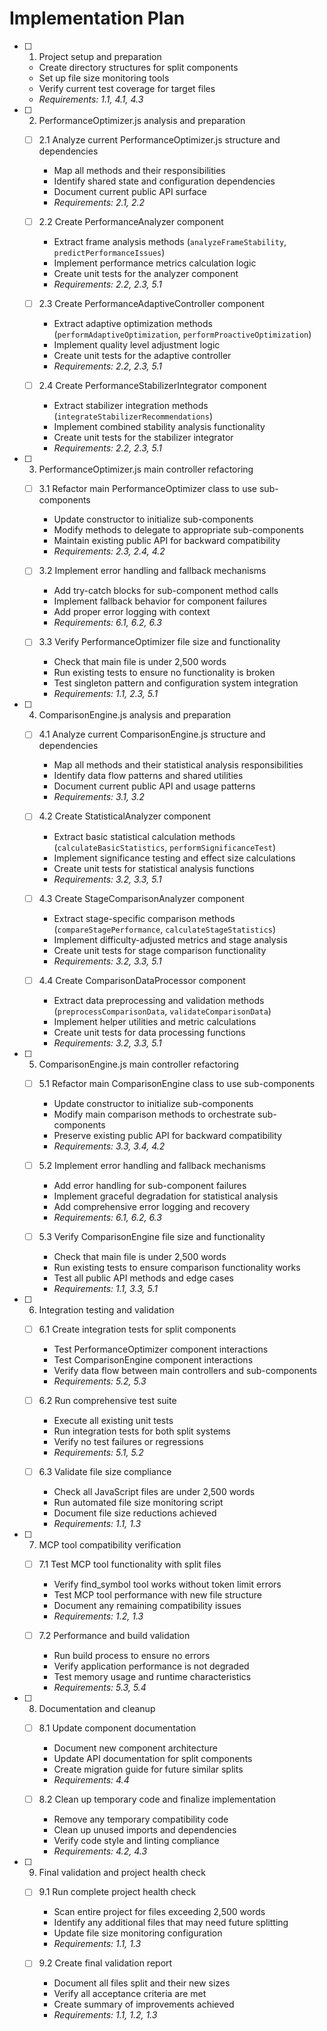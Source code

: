 # Implementation Plan

- [ ] 1. Project setup and preparation
  - Create directory structures for split components
  - Set up file size monitoring tools
  - Verify current test coverage for target files
  - _Requirements: 1.1, 4.1, 4.3_

- [ ] 2. PerformanceOptimizer.js analysis and preparation
  - [ ] 2.1 Analyze current PerformanceOptimizer.js structure and dependencies
    - Map all methods and their responsibilities
    - Identify shared state and configuration dependencies
    - Document current public API surface
    - _Requirements: 2.1, 2.2_

  - [ ] 2.2 Create PerformanceAnalyzer component
    - Extract frame analysis methods (`analyzeFrameStability`, `predictPerformanceIssues`)
    - Implement performance metrics calculation logic
    - Create unit tests for the analyzer component
    - _Requirements: 2.2, 2.3, 5.1_

  - [ ] 2.3 Create PerformanceAdaptiveController component
    - Extract adaptive optimization methods (`performAdaptiveOptimization`, `performProactiveOptimization`)
    - Implement quality level adjustment logic
    - Create unit tests for the adaptive controller
    - _Requirements: 2.2, 2.3, 5.1_

  - [ ] 2.4 Create PerformanceStabilizerIntegrator component
    - Extract stabilizer integration methods (`integrateStabilizerRecommendations`)
    - Implement combined stability analysis functionality
    - Create unit tests for the stabilizer integrator
    - _Requirements: 2.2, 2.3, 5.1_

- [ ] 3. PerformanceOptimizer.js main controller refactoring
  - [ ] 3.1 Refactor main PerformanceOptimizer class to use sub-components
    - Update constructor to initialize sub-components
    - Modify methods to delegate to appropriate sub-components
    - Maintain existing public API for backward compatibility
    - _Requirements: 2.3, 2.4, 4.2_

  - [ ] 3.2 Implement error handling and fallback mechanisms
    - Add try-catch blocks for sub-component method calls
    - Implement fallback behavior for component failures
    - Add proper error logging with context
    - _Requirements: 6.1, 6.2, 6.3_

  - [ ] 3.3 Verify PerformanceOptimizer file size and functionality
    - Check that main file is under 2,500 words
    - Run existing tests to ensure no functionality is broken
    - Test singleton pattern and configuration system integration
    - _Requirements: 1.1, 2.3, 5.1_

- [ ] 4. ComparisonEngine.js analysis and preparation
  - [ ] 4.1 Analyze current ComparisonEngine.js structure and dependencies
    - Map all methods and their statistical analysis responsibilities
    - Identify data flow patterns and shared utilities
    - Document current public API and usage patterns
    - _Requirements: 3.1, 3.2_

  - [ ] 4.2 Create StatisticalAnalyzer component
    - Extract basic statistical calculation methods (`calculateBasicStatistics`, `performSignificanceTest`)
    - Implement significance testing and effect size calculations
    - Create unit tests for statistical analysis functions
    - _Requirements: 3.2, 3.3, 5.1_

  - [ ] 4.3 Create StageComparisonAnalyzer component
    - Extract stage-specific comparison methods (`compareStagePerformance`, `calculateStageStatistics`)
    - Implement difficulty-adjusted metrics and stage analysis
    - Create unit tests for stage comparison functionality
    - _Requirements: 3.2, 3.3, 5.1_

  - [ ] 4.4 Create ComparisonDataProcessor component
    - Extract data preprocessing and validation methods (`preprocessComparisonData`, `validateComparisonData`)
    - Implement helper utilities and metric calculations
    - Create unit tests for data processing functions
    - _Requirements: 3.2, 3.3, 5.1_

- [ ] 5. ComparisonEngine.js main controller refactoring
  - [ ] 5.1 Refactor main ComparisonEngine class to use sub-components
    - Update constructor to initialize sub-components
    - Modify main comparison methods to orchestrate sub-components
    - Preserve existing public API for backward compatibility
    - _Requirements: 3.3, 3.4, 4.2_

  - [ ] 5.2 Implement error handling and fallback mechanisms
    - Add error handling for sub-component failures
    - Implement graceful degradation for statistical analysis
    - Add comprehensive error logging and recovery
    - _Requirements: 6.1, 6.2, 6.3_

  - [ ] 5.3 Verify ComparisonEngine file size and functionality
    - Check that main file is under 2,500 words
    - Run existing tests to ensure comparison functionality works
    - Test all public API methods and edge cases
    - _Requirements: 1.1, 3.3, 5.1_

- [ ] 6. Integration testing and validation
  - [ ] 6.1 Create integration tests for split components
    - Test PerformanceOptimizer component interactions
    - Test ComparisonEngine component interactions
    - Verify data flow between main controllers and sub-components
    - _Requirements: 5.2, 5.3_

  - [ ] 6.2 Run comprehensive test suite
    - Execute all existing unit tests
    - Run integration tests for both split systems
    - Verify no test failures or regressions
    - _Requirements: 5.1, 5.2_

  - [ ] 6.3 Validate file size compliance
    - Check all JavaScript files are under 2,500 words
    - Run automated file size monitoring script
    - Document file size reductions achieved
    - _Requirements: 1.1, 1.3_

- [ ] 7. MCP tool compatibility verification
  - [ ] 7.1 Test MCP tool functionality with split files
    - Verify find_symbol tool works without token limit errors
    - Test MCP tool performance with new file structure
    - Document any remaining compatibility issues
    - _Requirements: 1.2, 1.3_

  - [ ] 7.2 Performance and build validation
    - Run build process to ensure no errors
    - Verify application performance is not degraded
    - Test memory usage and runtime characteristics
    - _Requirements: 5.3, 5.4_

- [ ] 8. Documentation and cleanup
  - [ ] 8.1 Update component documentation
    - Document new component architecture
    - Update API documentation for split components
    - Create migration guide for future similar splits
    - _Requirements: 4.4_

  - [ ] 8.2 Clean up temporary code and finalize implementation
    - Remove any temporary compatibility code
    - Clean up unused imports and dependencies
    - Verify code style and linting compliance
    - _Requirements: 4.2, 4.3_

- [ ] 9. Final validation and project health check
  - [ ] 9.1 Run complete project health check
    - Scan entire project for files exceeding 2,500 words
    - Identify any additional files that may need future splitting
    - Update file size monitoring configuration
    - _Requirements: 1.1, 1.3_

  - [ ] 9.2 Create final validation report
    - Document all files split and their new sizes
    - Verify all acceptance criteria are met
    - Create summary of improvements achieved
    - _Requirements: 1.1, 1.2, 1.3_